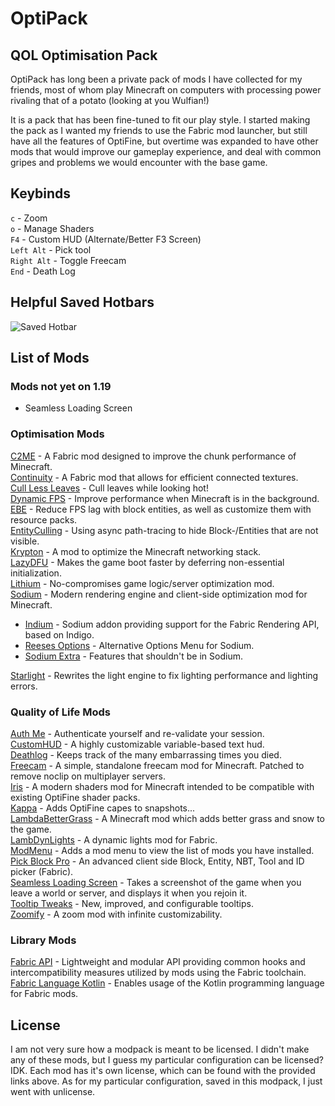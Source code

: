 # OptiPack
## QOL Optimisation Pack

OptiPack has long been a private pack of mods I have collected for my friends, most of whom play Minecraft on computers with processing power rivaling that of a potato (looking at you Wulfian!)

It is a pack that has been fine-tuned to fit our play style. I started making the pack as I wanted my friends to use the Fabric mod launcher, but still have all the features of OptiFine, but overtime was expanded to have other mods that would improve our gameplay experience, and deal with common gripes and problems we would encounter with the base game.

## Keybinds
`c` - Zoom  
`o` - Manage Shaders  
`F4` - Custom HUD (Alternate/Better F3 Screen)  
`Left Alt` - Pick tool  
`Right Alt` - Toggle Freecam  
`End` - Death Log

## Helpful Saved Hotbars
![Saved Hotbar](https://i.imgur.com/qB9sy95.png)

## List of Mods
### Mods not yet on 1.19
- Seamless Loading Screen

### Optimisation Mods
[C2ME](https://modrinth.com/mod/c2me-fabric) - A Fabric mod designed to improve the chunk performance of Minecraft.  
[Continuity](https://modrinth.com/mod/continuity) -  A Fabric mod that allows for efficient connected textures.  
[Cull Less Leaves](https://modrinth.com/mod/cull-less-leaves) -  Cull leaves while looking hot!  
[Dynamic FPS](https://modrinth.com/mod/dynamic-fps) -  Improve performance when Minecraft is in the background.  
[EBE](https://modrinth.com/mod/ebe) -  Reduce FPS lag with block entities, as well as customize them with resource packs.  
[EntityCulling](https://modrinth.com/mod/entityculling) -  Using async path-tracing to hide Block-/Entities that are not visible.  
[Krypton](https://modrinth.com/mod/krypton) -  A mod to optimize the Minecraft networking stack.  
[LazyDFU](https://modrinth.com/mod/lazydfu) -  Makes the game boot faster by deferring non-essential initialization.  
[Lithium](https://modrinth.com/mod/lithium) -  No-compromises game logic/server optimization mod.  
[Sodium](https://modrinth.com/mod/sodium) -  Modern rendering engine and client-side optimization mod for Minecraft.

- [Indium](https://modrinth.com/mod/indium) -  Sodium addon providing support for the Fabric Rendering API, based on Indigo.
- [Reeses Options](https://modrinth.com/mod/reeses-sodium-options) -  Alternative Options Menu for Sodium.
- [Sodium Extra](https://modrinth.com/mod/sodium-extra) -  Features that shouldn't be in Sodium.

[Starlight](https://modrinth.com/mod/starlight) -  Rewrites the light engine to fix lighting performance and lighting errors.

### Quality of Life Mods
[Auth Me](https://modrinth.com/mod/auth-me) -  Authenticate yourself and re-validate your session.  
[CustomHUD](https://modrinth.com/mod/customhud) -  A highly customizable variable-based text hud.  
[Deathlog](https://modrinth.com/mod/deathlog) -  Keeps track of the many embarrassing times you died.  
[Freecam](https://github.com/optipack/Freecam) - A simple, standalone freecam mod for Minecraft. Patched to remove noclip on multiplayer servers.  
[Iris](https://modrinth.com/mod/iris) -  A modern shaders mod for Minecraft intended to be compatible with existing OptiFine shader packs.  
[Kappa](https://modrinth.com/mod/kappa) - Adds OptiFine capes to snapshots...  
[LambdaBetterGrass](https://modrinth.com/mod/lambdabettergrass) -  A Minecraft mod which adds better grass and snow to the game.  
[LambDynLights](https://modrinth.com/mod/lambdynamiclights) -  A dynamic lights mod for Fabric.  
[ModMenu](https://modrinth.com/mod/modmenu) -  Adds a mod menu to view the list of mods you have installed.  
[Pick Block Pro](https://modrinth.com/mod/pick-block-pro) -  An advanced client side Block, Entity, NBT, Tool and ID picker (Fabric).  
[Seamless Loading Screen](https://modrinth.com/mod/seamless-loading-screen) -  Takes a screenshot of the game when you leave a world or server, and displays it when you rejoin it.  
[Tooltip Tweaks](https://modrinth.com/mod/tooltiptweaks) -  New, improved, and configurable tooltips.  
[Zoomify](https://modrinth.com/mod/zoomify) -  A zoom mod with infinite customizability.

### Library Mods
[Fabric API](https://modrinth.com/mod/fabric-api) -  Lightweight and modular API providing common hooks and intercompatibility measures utilized by mods using the Fabric toolchain.  
[Fabric Language Kotlin](https://modrinth.com/mod/fabric-language-kotlin) - Enables usage of the Kotlin programming language for Fabric mods.

## License
I am not very sure how a modpack is meant to be licensed. I didn't make any of these mods, but I guess my particular configuration can be licensed? IDK. Each mod has it's own license, which can be found with the provided links above. As for my particular configuration, saved in this modpack, I just went with unlicense.
